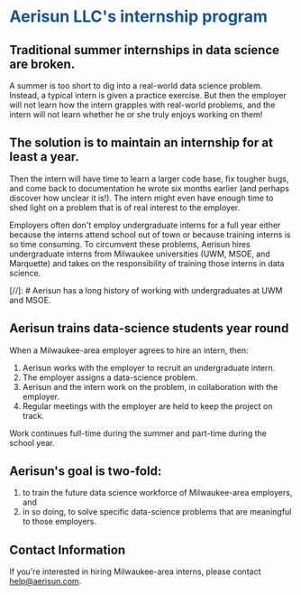 # <span style="color: #155799;"> **Aerisun LLC's internship program** </span>

## Traditional summer internships in data science are broken.  

A summer is too short to dig into a real-world data science problem.  Instead, a typical intern is given a practice exercise.  But then the employer will not learn how the intern grapples with real-world problems, and the intern will not learn whether he or she truly enjoys working on them!  

## The solution is to maintain an internship for at least a year.  

Then the intern will have time to learn a larger code base, fix tougher bugs, and come back to documentation he wrote six months earlier (and perhaps discover how unclear it is!).  The intern might even have enough time to shed light on a problem that is of real interest to the employer.

Employers often don't employ undergraduate interns for a full year either because the interns attend school out of town or because training interns is so time consuming.  To circumvent these problems, Aerisun hires undergraduate interns from Milwaukee universities (UWM, MSOE, and Marquette) and takes on the responsibility of training those interns in data science. 

[//]: # Aerisun has a long history of working with undergraduates at UWM and MSOE. 

## Aerisun trains data-science students year round

When a Milwaukee-area employer agrees to hire an intern, then:

1.  Aerisun works with the employer to recruit an undergraduate intern.  
1.  The employer assigns a data-science problem.
1.  Aerisun and the intern work on the problem, in collaboration with the employer.  
1.  Regular meetings with the employer are held to keep the project on track.  

Work continues full-time during the summer and part-time during the school year.

## Aerisun's goal is two-fold: 
    
1.  to train the future data science workforce of Milwaukee-area employers, and 
1.  in so doing, to solve specific data-science problems that are meaningful to those employers.

## Contact Information

If you're interested in hiring Milwaukee-area interns, please contact help@aerisun.com.

